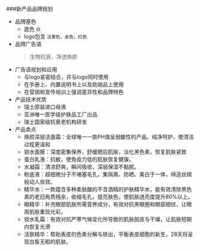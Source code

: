 ###新产品品牌规划 
+ 品牌基色
	- 底色 `白`
	- logo包含 `淡黄色，金色，红色`
+ 品牌广告语 
	>  生物抗衰，净透焕颜
+ 广告语规划和应用
	* 与logo紧密结合，并与logo同时使用
	* 在手册上、内置说明书上以及助销品上使用
	* 在营销和宣传培训上强调差异性和品牌特色
+ 产品技术优势 
	* 瑞士原装进口母液
	* 亚洲唯一医学级护肤品工厂出品
	* 瑞士国家级抗衰老机构研发
+ 产品卖点 
	* 焕颜深层洁面霜：全球唯一一款PH值呈弱酸性的产品，纯净呵护，使清洁过程更温和
	* 锁水面膜：深度密集保养，舒缓晒后肌肤，淡化黑色素，恢复肌肤紧致
	* 蛋白乳液：抗敏，使免疫力低的肌肤恢复健康。
	* 水凝霜：清凉舒爽，瞬间吸收，深层保湿不黏腻。
	* 粉底液：超细微分子不堵塞毛孔，集隔离、防晒、美白于一体，缔造丝绸般动人妆效。
	* 精华水：一款蕴含多种柔肤酸的不含酒精的护肤精华水，能有效清除黑色素的老旧角质残余，收缩毛孔，提亮肤色，使肌肤透亮度提升80%以上。
	* 眼精华：补充眼部肌肤所需营养成分，有效对抗黑眼圈和眼部细纹，让眼周肌肤重现光彩。
	* 锁水乳霜：有效对抗严寒气候变化所导致的肌肤脱皮与干燥，让肌肤短期内恢复光滑
	* 活肤精华：帮助表皮的色素分解与排出，平衡表皮细胞的新生，28天将呈现白皙无暇的肌肤。
